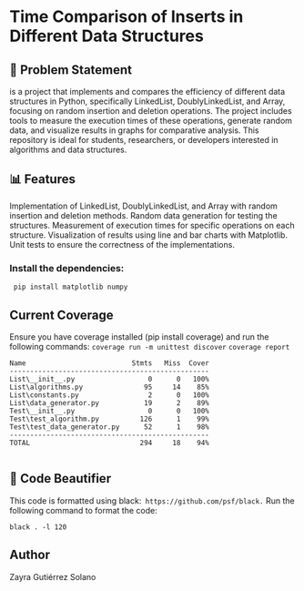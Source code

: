 # Time Comparison of Inserts in Different Data Structures

## 📌 Problem Statement
is a project that implements and compares the efficiency of different data structures in Python, specifically LinkedList, DoublyLinkedList, and Array, focusing on random insertion and deletion operations. The project includes tools to measure the execution times of these operations, generate random data, and visualize results in graphs for comparative analysis. This repository is ideal for students, researchers, or developers interested in algorithms and data structures.

## 📊 Features
Implementation of LinkedList, DoublyLinkedList, and Array with random insertion and deletion methods.
Random data generation for testing the structures.
Measurement of execution times for specific operations on each structure.
Visualization of results using line and bar charts with Matplotlib.
Unit tests to ensure the correctness of the implementations.



### Install the dependencies:
``` pip install matplotlib numpy```

## Current Coverage

Ensure you have coverage installed (pip install coverage) and run the following commands:
``` coverage run -m unittest discover ```
``` coverage report ```

```
Name                          Stmts   Miss  Cover
-------------------------------------------------
List\__init__.py                  0      0   100%
List\algorithms.py               95     14    85%
List\constants.py                 2      0   100%
List\data_generator.py           19      2    89%
Test\__init__.py                  0      0   100%
Test\test_algorithm.py          126      1    99%
Test\test_data_generator.py      52      1    98%
-------------------------------------------------
TOTAL                           294     18    94%


```

## 🎨 Code Beautifier

This code is formatted using black:```  https://github.com/psf/black. ```
Run the following command to format the code:

``` black . -l 120 ```

## Author
Zayra Gutiérrez Solano


